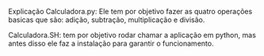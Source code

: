 Explicação Calculadora.py: Ele tem por objetivo fazer as quatro operações basicas que são: adição, subtração, multiplicação e divisão.

Calculadora.SH: tem por objetivo rodar chamar a aplicação em python, mas antes disso ele faz a instalação para garantir o funcionamento.
